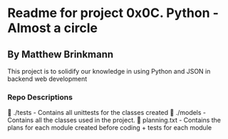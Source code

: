 # Readme for project 0x0C. Python - Almost a circle
## By Matthew Brinkmann
This project is to solidify our knowledge in using Python and JSON in backend web development
### Repo Descriptions
:open_file_folder: ./tests - Contains all unittests for the classes created
:open_file_folder: ./models - Contains all the classes used in the project.
:page_facing_up: planning.txt - Contains the plans for each module created before coding + tests for each module